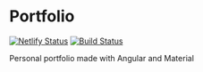 # Portfolio
[![Netlify Status](https://api.netlify.com/api/v1/badges/cd940a03-578b-47e0-a10e-4f8e1d87e586/deploy-status)](https://app.netlify.com/sites/piraces/deploys)
[![Build Status](https://travis-ci.org/piraces/portfolio.svg?branch=master)](https://travis-ci.org/piraces/portfolio)

Personal portfolio made with Angular and Material
